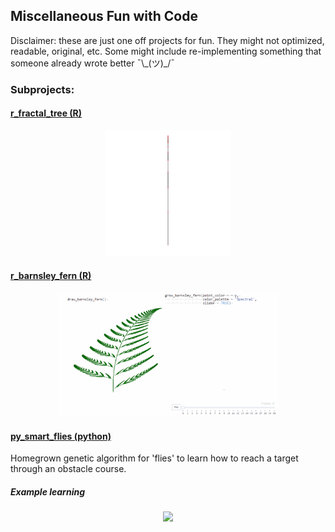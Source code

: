 ## Miscellaneous Fun with Code

Disclaimer: these are just one off projects for fun.  They might not optimized, readable, original, etc.  Some might include re-implementing something that someone already wrote better   ¯\\\_(ツ)\_/¯

### Subprojects:

#### [r\_fractal\_tree (R)](r_fractal_tree)

<p align='center'>
  <img src='r_fractal_tree/output/fractal_tree_diff_color_branch_side.gif' width=40%>
</p>

#### [r\_barnsley\_fern (R)](r_barnsley_fern)

<p align='center'>
  <img src='r_barnsley_fern/output/fern_compare.gif' width=70%>
</p>


#### [py\_smart\_flies (python)](py_smart_flies)

Homegrown genetic algorithm for 'flies' to learn how to reach a target through an obstacle course.

##### Example learning

<p align='center'>
  <img src='py_smart_flies/output/full_example.gif' width=80%>
</p>
